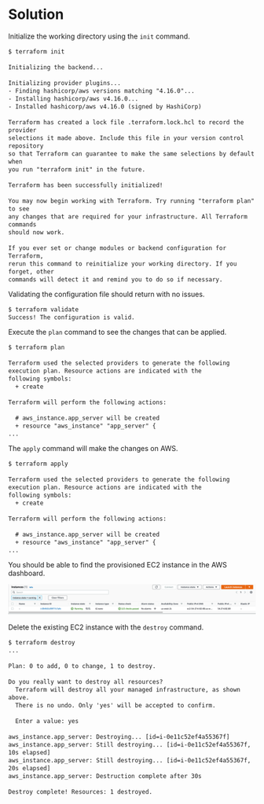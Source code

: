 # Solution

Initialize the working directory using the `init` command.

```
$ terraform init

Initializing the backend...

Initializing provider plugins...
- Finding hashicorp/aws versions matching "4.16.0"...
- Installing hashicorp/aws v4.16.0...
- Installed hashicorp/aws v4.16.0 (signed by HashiCorp)

Terraform has created a lock file .terraform.lock.hcl to record the provider
selections it made above. Include this file in your version control repository
so that Terraform can guarantee to make the same selections by default when
you run "terraform init" in the future.

Terraform has been successfully initialized!

You may now begin working with Terraform. Try running "terraform plan" to see
any changes that are required for your infrastructure. All Terraform commands
should now work.

If you ever set or change modules or backend configuration for Terraform,
rerun this command to reinitialize your working directory. If you forget, other
commands will detect it and remind you to do so if necessary.
```

Validating the configuration file should return with no issues.

```
$ terraform validate
Success! The configuration is valid.
```

Execute the `plan` command to see the changes that can be applied.

```
$ terraform plan

Terraform used the selected providers to generate the following execution plan. Resource actions are indicated with the
following symbols:
  + create

Terraform will perform the following actions:

  # aws_instance.app_server will be created
  + resource "aws_instance" "app_server" {
...
```

The `apply` command will make the changes on AWS.

```
$ terraform apply

Terraform used the selected providers to generate the following execution plan. Resource actions are indicated with the
following symbols:
  + create

Terraform will perform the following actions:

  # aws_instance.app_server will be created
  + resource "aws_instance" "app_server" {
...
```

You should be able to find the provisioned EC2 instance in the AWS dashboard.

![ec2-instance](../imgs/ec2-instance.png)

Delete the existing EC2 instance with the `destroy` command.

```
$ terraform destroy
...

Plan: 0 to add, 0 to change, 1 to destroy.

Do you really want to destroy all resources?
  Terraform will destroy all your managed infrastructure, as shown above.
  There is no undo. Only 'yes' will be accepted to confirm.

  Enter a value: yes

aws_instance.app_server: Destroying... [id=i-0e11c52ef4a55367f]
aws_instance.app_server: Still destroying... [id=i-0e11c52ef4a55367f, 10s elapsed]
aws_instance.app_server: Still destroying... [id=i-0e11c52ef4a55367f, 20s elapsed]
aws_instance.app_server: Destruction complete after 30s

Destroy complete! Resources: 1 destroyed.
```